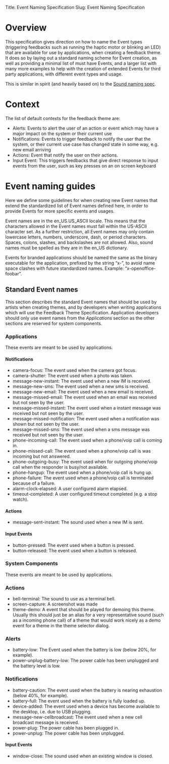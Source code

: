 Title: Event Naming Specification
Slug: Event Naming Specification

# Overview

This specification gives direction on how to name the Event types
(triggering feedbacks such as running the haptic motor or blinking an
LED) that are available for use by applications, when creating a
feedback theme. It does so by laying out a standard naming scheme for
Event creation, as well as providing a minimal list of must have
Events, and a larger list with many more examples to help with the
creation of extended Events for third party applications, with
different event types and usage.

This is similar in spirit (and heavily based on) to the [Sound naming spec][].

# Context

The list of default contexts for the feedback theme are:

- Alerts: Events to alert the user of an action or event which may
  have a major impact on the system or their current use
- Notifications: Events to trigger feedback to notify the user that
  the system, or their current use case has changed state in some way,
  e.g. new email arriving
- Actions:	Event that notify the user on their actions.
- Input Event: This triggers feedbacks that give direct response to
  input events from the user, such as key presses on an on screen
  keyboard

# Event naming guides

Here we define some guidelines for when creating new Event names
that extend the standardized list of Event names defined here, in
order to provide Events for more specific events and usages.

Event names are in the en_US.US_ASCII locale. This means that the
characters allowed in the Event names must fall within the US-ASCII
character set. As a further restriction, all Event names may only
contain lowercase letters, numbers, underscore, dash, or period
characters. Spaces, colons, slashes, and backslashes are not
allowed. Also, sound names must be spelled as they are in the en_US
dictionary.

Events for branded applications should be named the same as the binary
executable for the application, prefixed by the string “x-”, to avoid
name space clashes with future standardized names. Example:
“x-openoffice-foobar”.

## Standard Event names

This section describes the standard Event names that should be used
by artists when creating themes, and by developers when writing
applications which will use the Feedback Theme Specification. Application
developers should only use event names from the *Applications*
section as the other sections are reserved for system components.

### Applications

These events are meant to be used by applications.

#### Notifications

- camera-focus: The event used when the camera got focus.
- camera-shutter: The event used when a photo was taken.
- message-new-instant: The event used when a new IM is received.
- message-new-sms:  The event used when a new sms is received.
- message-new-email:  The event used when a new email is received.
- message-missed-email: The event used when an email was received but not seen by the user.
- message-missed-instant: The event used when a instant message was received but not seen by the user.
- message-missed-notification: The event used when a notification was shown but not seen by the user.
- message-missed-sms: The event used when a sms message was received but not seen by the user.
- phone-incoming-call: The event used when a phone/voip call is coming in.
- phone-missed-call: The event used when a phone/voip call is was incoming but not answered.
- phone-outgoing-busy: The event used when for outgoing phone/voip call when the responder is busy/not available.
- phone-hangup: The event used when a phone/voip call is hung up.
- phone-failure: The event used when a phone/voip call is terminated because of a failure.
- alarm-clock-elapsed: A user configured alarm elapsed.
- timeout-completed: A user configured timeout completed (e.g. a stop watch).

#### Actions

- message-sent-instant: The sound used when a new IM is sent.

#### Input Events

- button-pressed:	The event used when a button is pressed.
- button-released:  The event used when a button is released.

### System Components

These events are meant to be used by applications.

### Actions

- bell-terminal: The sound to use as a terminal bell.
- screen-capture: A screenshot was made
- theme-demo: A event that should be played for demoing this theme. Usually
  this should just be an alias for a very representative sound (such as
  a incoming phone call) of a theme that would work nicely as a demo event for
  a theme in the theme selector dialog.

### Alerts

- battery-low: The Event used when the battery is low (below 20%, for example).
- power-unplug-battery-low: The power cable has been unplugged and the battery level is low.

### Notifications

- battery-caution: The event used when the battery is nearing exhaustion (below 40%, for example).
- battery-full:	The event used when the battery is fully loaded up.
- device-added: The event used when a device has become available to the desktop, i.e. due to USB plugging.
- message-new-cellbroadcast: The event used when a new cell broadcast message is received.
- power-plug: The power cable has been plugged in.
- power-unplug: The power cable has been unplugged.

#### Input Events

- window-close:     The sound used when an existing window is closed.


[Sound naming spec]: http://0pointer.de/public/sound-naming-spec.html
